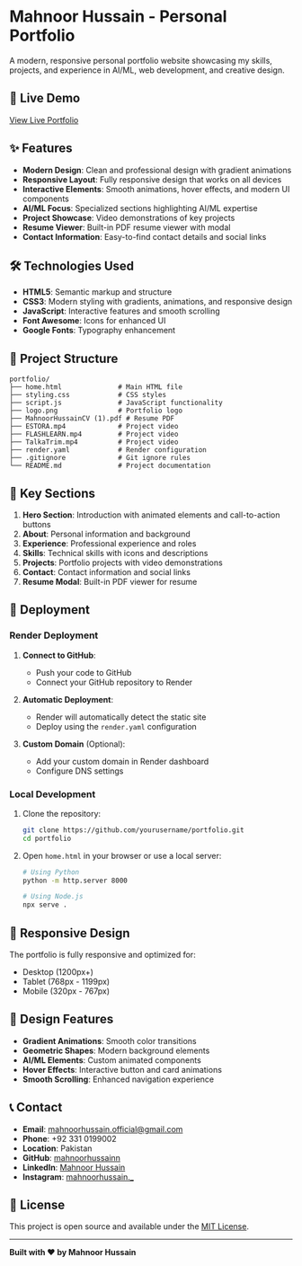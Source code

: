# Mahnoor Hussain - Personal Portfolio

A modern, responsive personal portfolio website showcasing my skills, projects, and experience in AI/ML, web development, and creative design.

## 🚀 Live Demo

[View Live Portfolio](https://your-render-url.onrender.com)

## ✨ Features

- **Modern Design**: Clean and professional design with gradient animations
- **Responsive Layout**: Fully responsive design that works on all devices
- **Interactive Elements**: Smooth animations, hover effects, and modern UI components
- **AI/ML Focus**: Specialized sections highlighting AI/ML expertise
- **Project Showcase**: Video demonstrations of key projects
- **Resume Viewer**: Built-in PDF resume viewer with modal
- **Contact Information**: Easy-to-find contact details and social links

## 🛠️ Technologies Used

- **HTML5**: Semantic markup and structure
- **CSS3**: Modern styling with gradients, animations, and responsive design
- **JavaScript**: Interactive features and smooth scrolling
- **Font Awesome**: Icons for enhanced UI
- **Google Fonts**: Typography enhancement

## 📁 Project Structure

```
portfolio/
├── home.html              # Main HTML file
├── styling.css            # CSS styles
├── script.js              # JavaScript functionality
├── logo.png               # Portfolio logo
├── MahnoorHussainCV (1).pdf # Resume PDF
├── ESTORA.mp4             # Project video
├── FLASHLEARN.mp4         # Project video
├── TalkaTrim.mp4          # Project video
├── render.yaml            # Render configuration
├── .gitignore             # Git ignore rules
└── README.md              # Project documentation
```

## 🎯 Key Sections

1. **Hero Section**: Introduction with animated elements and call-to-action buttons
2. **About**: Personal information and background
3. **Experience**: Professional experience and roles
4. **Skills**: Technical skills with icons and descriptions
5. **Projects**: Portfolio projects with video demonstrations
6. **Contact**: Contact information and social links
7. **Resume Modal**: Built-in PDF viewer for resume

## 🚀 Deployment

### Render Deployment

1. **Connect to GitHub**:
   - Push your code to GitHub
   - Connect your GitHub repository to Render

2. **Automatic Deployment**:
   - Render will automatically detect the static site
   - Deploy using the `render.yaml` configuration

3. **Custom Domain** (Optional):
   - Add your custom domain in Render dashboard
   - Configure DNS settings

### Local Development

1. Clone the repository:
   ```bash
   git clone https://github.com/yourusername/portfolio.git
   cd portfolio
   ```

2. Open `home.html` in your browser or use a local server:
   ```bash
   # Using Python
   python -m http.server 8000
   
   # Using Node.js
   npx serve .
   ```

## 📱 Responsive Design

The portfolio is fully responsive and optimized for:
- Desktop (1200px+)
- Tablet (768px - 1199px)
- Mobile (320px - 767px)

## 🎨 Design Features

- **Gradient Animations**: Smooth color transitions
- **Geometric Shapes**: Modern background elements
- **AI/ML Elements**: Custom animated components
- **Hover Effects**: Interactive button and card animations
- **Smooth Scrolling**: Enhanced navigation experience

## 📞 Contact

- **Email**: mahnoorhussain.official@gmail.com
- **Phone**: +92 331 0199002
- **Location**: Pakistan
- **GitHub**: [mahnoorhussainn](https://github.com/mahnoorhussainn)
- **LinkedIn**: [Mahnoor Hussain](https://www.linkedin.com/in/mahnoor-hussain-4534312b8)
- **Instagram**: [mahnoorhussain._](https://www.instagram.com/mahnoorhussain._)

## 📄 License

This project is open source and available under the [MIT License](LICENSE).

---

**Built with ❤️ by Mahnoor Hussain** 